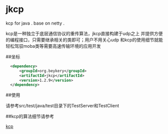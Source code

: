 # jkcp

kcp for java . base on netty .

kcp是一种独立于底层通信协议的重传算法，jkcp直接构建于udp之上
并提供方便的编程接口，只需要继承相关的类即可；用户不用关心udp
和kcp的使用细节就能轻松驾驭moba类等需要高速传输环境的应用开发

##坐标

```xml
  <dependency>
      <groupId>org.beykery</groupId>
      <artifactId>jkcp</artifactId>
      <version>1.2.9</version>
  </dependency>
```

##使用

请参考src/test/java/test目录下的TestServer和TestClient

##kcp的算法细节请参考

[kcp](https://github.com/skywind3000/kcp)
